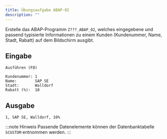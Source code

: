 ```yaml
---
title: Übungsaufgabe ABAP-02
description: ""
---
```


Erstelle das ABAP-Programm `Z???_ABAP_02`, welches eingegebene und passend typisierte Informationen zu einem Kunden (Kundenummer, Name, Stadt, Rabatt) auf dem Bildschirm ausgibt.

## Eingabe
```
Ausführen (F8)

Kundenummer: 1
Name:        SAP SE
Stadt:       Walldorf
Rabatt (%):  10
```

## Ausgabe
```
1, SAP SE, Walldorf, 10%
```

:::note Hinweis
Passende Datenelemente können der Datenbanktabelle `SCUSTOM` entnommen werden.
:::